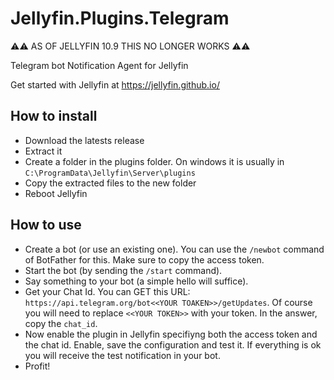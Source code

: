 # Jellyfin.Plugins.Telegram

⚠⚠ AS OF JELLYFIN 10.9 THIS NO LONGER WORKS ⚠⚠

Telegram bot Notification Agent for Jellyfin

Get started with Jellyfin at https://jellyfin.github.io/

## How to install
* Download the latests release
* Extract it
* Create a folder in the plugins folder. On windows it is usually in `C:\ProgramData\Jellyfin\Server\plugins`
* Copy the extracted files to the new folder
* Reboot Jellyfin

## How to use

* Create a bot (or use an existing one). You can use the `/newbot` command of BotFather for this. Make sure to copy the access token.
* Start the bot (by sending the `/start` command).
* Say something to your bot (a simple hello will suffice).
* Get your Chat Id. You can GET this URL: `https://api.telegram.org/bot<<YOUR TOAKEN>>/getUpdates`. Of course you will need to replace `<<YOUR TOKEN>>` with your token. In the answer, copy the `chat_id`.
* Now enable the plugin in Jellyfin specifiyng both the access token and the chat id. Enable, save the configuration and test it. If everything is ok you will receive the test notification in your bot.
* Profit!
